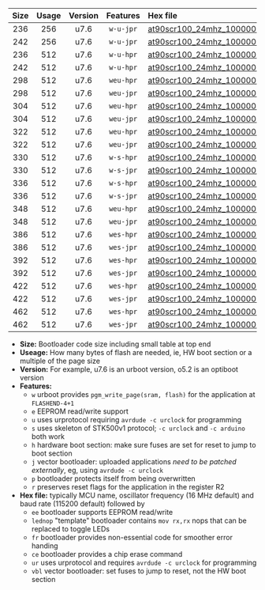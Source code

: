 |Size|Usage|Version|Features|Hex file|
|:-:|:-:|:-:|:-:|:--|
|236|256|u7.6|`w-u-jpr`|[at90scr100_24mhz_1000000bps_ur_vbl.hex](https://raw.githubusercontent.com/stefanrueger/urboot/main//at90scr100_24mhz_1000000bps_ur_vbl.hex)|
|242|256|u7.6|`w-u-jpr`|[at90scr100_24mhz_1000000bps_lednop_ur_vbl.hex](https://raw.githubusercontent.com/stefanrueger/urboot/main//at90scr100_24mhz_1000000bps_lednop_ur_vbl.hex)|
|236|512|u7.6|`w-u-hpr`|[at90scr100_24mhz_1000000bps_ur.hex](https://raw.githubusercontent.com/stefanrueger/urboot/main//at90scr100_24mhz_1000000bps_ur.hex)|
|242|512|u7.6|`w-u-hpr`|[at90scr100_24mhz_1000000bps_lednop_ur.hex](https://raw.githubusercontent.com/stefanrueger/urboot/main//at90scr100_24mhz_1000000bps_lednop_ur.hex)|
|298|512|u7.6|`weu-hpr`|[at90scr100_24mhz_1000000bps_ee_ur.hex](https://raw.githubusercontent.com/stefanrueger/urboot/main//at90scr100_24mhz_1000000bps_ee_ur.hex)|
|298|512|u7.6|`weu-jpr`|[at90scr100_24mhz_1000000bps_ee_ur_vbl.hex](https://raw.githubusercontent.com/stefanrueger/urboot/main//at90scr100_24mhz_1000000bps_ee_ur_vbl.hex)|
|304|512|u7.6|`weu-hpr`|[at90scr100_24mhz_1000000bps_ee_lednop_ur.hex](https://raw.githubusercontent.com/stefanrueger/urboot/main//at90scr100_24mhz_1000000bps_ee_lednop_ur.hex)|
|304|512|u7.6|`weu-jpr`|[at90scr100_24mhz_1000000bps_ee_lednop_ur_vbl.hex](https://raw.githubusercontent.com/stefanrueger/urboot/main//at90scr100_24mhz_1000000bps_ee_lednop_ur_vbl.hex)|
|322|512|u7.6|`weu-hpr`|[at90scr100_24mhz_1000000bps_ee_lednop_fr_ur.hex](https://raw.githubusercontent.com/stefanrueger/urboot/main//at90scr100_24mhz_1000000bps_ee_lednop_fr_ur.hex)|
|322|512|u7.6|`weu-jpr`|[at90scr100_24mhz_1000000bps_ee_lednop_fr_ur_vbl.hex](https://raw.githubusercontent.com/stefanrueger/urboot/main//at90scr100_24mhz_1000000bps_ee_lednop_fr_ur_vbl.hex)|
|330|512|u7.6|`w-s-hpr`|[at90scr100_24mhz_1000000bps.hex](https://raw.githubusercontent.com/stefanrueger/urboot/main//at90scr100_24mhz_1000000bps.hex)|
|330|512|u7.6|`w-s-jpr`|[at90scr100_24mhz_1000000bps_vbl.hex](https://raw.githubusercontent.com/stefanrueger/urboot/main//at90scr100_24mhz_1000000bps_vbl.hex)|
|336|512|u7.6|`w-s-hpr`|[at90scr100_24mhz_1000000bps_lednop.hex](https://raw.githubusercontent.com/stefanrueger/urboot/main//at90scr100_24mhz_1000000bps_lednop.hex)|
|336|512|u7.6|`w-s-jpr`|[at90scr100_24mhz_1000000bps_lednop_vbl.hex](https://raw.githubusercontent.com/stefanrueger/urboot/main//at90scr100_24mhz_1000000bps_lednop_vbl.hex)|
|348|512|u7.6|`weu-hpr`|[at90scr100_24mhz_1000000bps_ee_lednop_fr_ce_ur.hex](https://raw.githubusercontent.com/stefanrueger/urboot/main//at90scr100_24mhz_1000000bps_ee_lednop_fr_ce_ur.hex)|
|348|512|u7.6|`weu-jpr`|[at90scr100_24mhz_1000000bps_ee_lednop_fr_ce_ur_vbl.hex](https://raw.githubusercontent.com/stefanrueger/urboot/main//at90scr100_24mhz_1000000bps_ee_lednop_fr_ce_ur_vbl.hex)|
|386|512|u7.6|`wes-hpr`|[at90scr100_24mhz_1000000bps_ee.hex](https://raw.githubusercontent.com/stefanrueger/urboot/main//at90scr100_24mhz_1000000bps_ee.hex)|
|386|512|u7.6|`wes-jpr`|[at90scr100_24mhz_1000000bps_ee_vbl.hex](https://raw.githubusercontent.com/stefanrueger/urboot/main//at90scr100_24mhz_1000000bps_ee_vbl.hex)|
|392|512|u7.6|`wes-hpr`|[at90scr100_24mhz_1000000bps_ee_lednop.hex](https://raw.githubusercontent.com/stefanrueger/urboot/main//at90scr100_24mhz_1000000bps_ee_lednop.hex)|
|392|512|u7.6|`wes-jpr`|[at90scr100_24mhz_1000000bps_ee_lednop_vbl.hex](https://raw.githubusercontent.com/stefanrueger/urboot/main//at90scr100_24mhz_1000000bps_ee_lednop_vbl.hex)|
|422|512|u7.6|`wes-hpr`|[at90scr100_24mhz_1000000bps_ee_lednop_fr.hex](https://raw.githubusercontent.com/stefanrueger/urboot/main//at90scr100_24mhz_1000000bps_ee_lednop_fr.hex)|
|422|512|u7.6|`wes-jpr`|[at90scr100_24mhz_1000000bps_ee_lednop_fr_vbl.hex](https://raw.githubusercontent.com/stefanrueger/urboot/main//at90scr100_24mhz_1000000bps_ee_lednop_fr_vbl.hex)|
|462|512|u7.6|`wes-hpr`|[at90scr100_24mhz_1000000bps_ee_lednop_fr_ce.hex](https://raw.githubusercontent.com/stefanrueger/urboot/main//at90scr100_24mhz_1000000bps_ee_lednop_fr_ce.hex)|
|462|512|u7.6|`wes-jpr`|[at90scr100_24mhz_1000000bps_ee_lednop_fr_ce_vbl.hex](https://raw.githubusercontent.com/stefanrueger/urboot/main//at90scr100_24mhz_1000000bps_ee_lednop_fr_ce_vbl.hex)|

- **Size:** Bootloader code size including small table at top end
- **Useage:** How many bytes of flash are needed, ie, HW boot section or a multiple of the page size
- **Version:** For example, u7.6 is an urboot version, o5.2 is an optiboot version
- **Features:**
  + `w` urboot provides `pgm_write_page(sram, flash)` for the application at `FLASHEND-4+1`
  + `e` EEPROM read/write support
  + `u` uses urprotocol requiring `avrdude -c urclock` for programming
  + `s` uses skeleton of STK500v1 protocol; `-c urclock` and `-c arduino` both work
  + `h` hardware boot section: make sure fuses are set for reset to jump to boot section
  + `j` vector bootloader: uploaded applications *need to be patched externally*, eg, using `avrdude -c urclock`
  + `p` bootloader protects itself from being overwritten
  + `r` preserves reset flags for the application in the register R2
- **Hex file:** typically MCU name, oscillator frequency (16 MHz default) and baud rate (115200 default) followed by
  + `ee` bootloader supports EEPROM read/write
  + `lednop` "template" bootloader contains `mov rx,rx` nops that can be replaced to toggle LEDs
  + `fr` bootloader provides non-essential code for smoother error handing
  + `ce` bootloader provides a chip erase command
  + `ur` uses urprotocol and requires `avrdude -c urclock` for programming
  + `vbl` vector bootloader: set fuses to jump to reset, not the HW boot section
